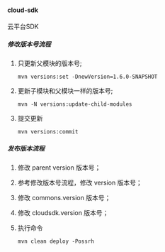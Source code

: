 #### cloud-sdk
云平台SDK

#####  修改版本号流程

1.  只更新父模块的版本号;
	```shell
	mvn versions:set -DnewVersion=1.6.0-SNAPSHOT
	```
2.  更新子模块和父模块一样的版本号;
	```shell
	mvn -N versions:update-child-modules
	```
3.  提交更新
	```shell
	mvn versions:commit
	```

#####  发布版本流程

1. 修改 parent version 版本号；

2. 参考修改版本号流程，修改 version 版本号；

3. 修改 commons.version 版本号； 

4. 修改 cloudsdk.version 版本号； 

5. 执行命令
	```shell
	mvn clean deploy -Possrh
	```
